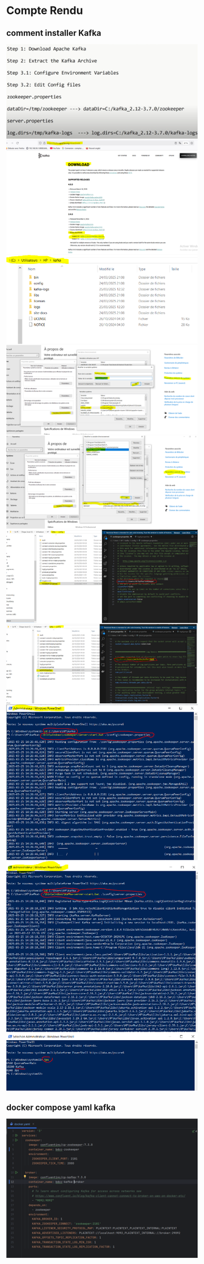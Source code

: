 <h1>Compte Rendu</h1>
<h2>comment installer Kafka</h2>
<img src="captures/1.0Capture.PNG">
<img src="captures/1.Capture.PNG">
<img src="captures/2.Capture.PNG">
<img src="captures/3.Capture.PNG">
<img src="captures/5.Capture.PNG">
<img src="captures/6.Capture.PNG">
<img src="captures/7.Capture.PNG">
<img src="captures/8.Capture.PNG">
<img src="captures/9.Capture.PNG">
<img src="captures/10.Capture.PNG">
<h2>docker compose yaml kafka</h2>
<img src="captures/11.Capture.PNG">